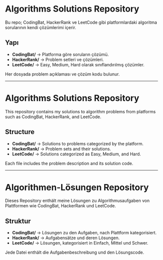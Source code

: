 # Algorithms Solutions Repository
Bu repo; CodingBat, HackerRank ve LeetCode gibi platformlardaki algoritma sorularının kendi çözümlerimi içerir.

## Yapı
- **CodingBat/** → Platforma göre soruların çözümü.
- **HackerRank/** → Problem setleri ve çözümleri.
- **LeetCode/** → Easy, Medium, Hard olarak sınıflandırılmış çözümler.

Her dosyada problem açıklaması ve çözüm kodu bulunur.
___________________________________________________________________________________

# Algorithms Solutions Repository
This repository contains my solutions to algorithm problems from platforms such as CodingBat, HackerRank, and LeetCode.

## Structure
- **CodingBat/** → Solutions to problems categorized by the platform.
- **HackerRank/** → Problem sets and their solutions.
- **LeetCode/** → Solutions categorized as Easy, Medium, and Hard.

Each file includes the problem description and its solution code.
____________________________________________________________________________________
# Algorithmen-Lösungen Repository
Dieses Repository enthält meine Lösungen zu Algorithmusaufgaben von Plattformen wie CodingBat, HackerRank und LeetCode.

## Struktur
- **CodingBat/** → Lösungen zu den Aufgaben, nach Plattform kategorisiert.  
- **HackerRank/** → Aufgabensätze und deren Lösungen.  
- **LeetCode/** → Lösungen, kategorisiert in Einfach, Mittel und Schwer.

Jede Datei enthält die Aufgabenbeschreibung und den Lösungscode.
